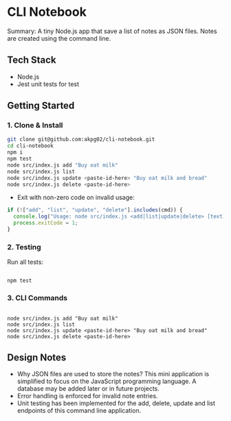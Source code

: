 # CLI Notebook

Summary: A tiny Node.js app that save a list of notes as JSON files. Notes are created using the command line.

## Tech Stack

- Node.js
- Jest unit tests for test

## Getting Started

### 1. Clone & Install

```bash
git clone git@github.com:akpg02/cli-notebook.git
cd cli-notebook
npm i
npm test
node src/index.js add "Buy oat milk"
node src/index.js list
node src/index.js update <paste-id-here> "Buy oat milk and bread"
node src/index.js delete <paste-id-here>
```

- Exit with non-zero code on invalid usage:

```js
if (!["add", "list", "update", "delete"].includes(cmd)) {
  console.log("Usage: node src/index.js <add|list|update|delete> [text]");
  process.exitCode = 1;
}
```

### 2. Testing

Run all tests:

```

npm test

```

### 3. CLI Commands

```

node src/index.js add "Buy oat milk"
node src/index.js list
node src/index.js update <paste-id-here> "Buy oat milk and bread"
node src/index.js delete <paste-id-here>

```

## Design Notes

- Why JSON files are used to store the notes? This mini application is simplified to focus on the JavaScript programming language. A database may be added later or in future projects.
- Error handling is enforced for invalid note entries.
- Unit testing has been implemented for the add, delete, update and list endpoints of this command line application.

